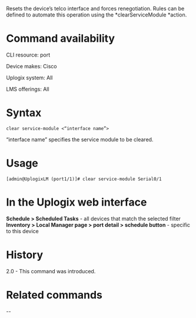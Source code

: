 <!-- 5.4 -->

Resets the device’s telco interface and forces renegotiation. Rules can be defined to automate this operation using the *clearServiceModule *action.

# Command availability 

CLI resource: port

Device makes: Cisco

Uplogix system: All

LMS offerings: All

# Syntax 

```
clear service-module <“interface name”>
```

“interface name” specifies the service module to be cleared.

# Usage 

```
[admin@UplogixLM (port1/1)]# clear service-module Serial0/1
```

# In the Uplogix web interface

**Schedule > Scheduled Tasks** - all devices that match the selected filter
**Inventory > Local Manager page > port detail > schedule button** - specific to this device

# History 

2.0 - This command was introduced.

# Related commands 

--
